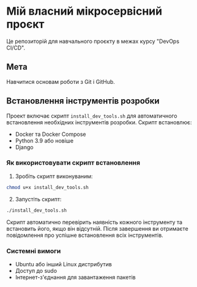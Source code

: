 # Мій власний мікросервісний проєкт  
Це репозиторій для навчального проєкту в межах курсу "DevOps CI/CD".  

## Мета
Навчитися основам роботи з Git і GitHub.

## Встановлення інструментів розробки

Проект включає скрипт `install_dev_tools.sh` для автоматичного встановлення необхідних інструментів розробки. Скрипт встановлює:
- Docker та Docker Compose
- Python 3.9 або новіше
- Django

### Як використовувати скрипт встановлення

1. Зробіть скрипт виконуваним:
```bash
chmod u+x install_dev_tools.sh
```

2. Запустіть скрипт:
```bash
./install_dev_tools.sh
```

Скрипт автоматично перевірить наявність кожного інструменту та встановить його, якщо він відсутній. Після завершення ви отримаєте повідомлення про успішне встановлення всіх інструментів.

### Системні вимоги
- Ubuntu або інший Linux дистрибутив
- Доступ до sudo
- Інтернет-з'єднання для завантаження пакетів
